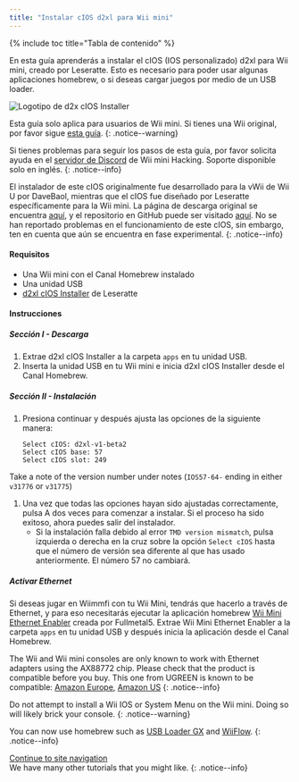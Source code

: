 ```yaml
---
title: "Instalar cIOS d2xl para Wii mini"
---
```


{% include toc title="Tabla de contenido" %}

En esta guía aprenderás a instalar el cIOS (IOS personalizado) d2xl para Wii mini, creado por Leseratte. Esto es necesario para poder usar algunas aplicaciones homebrew, o si deseas cargar juegos por medio de un USB loader.

![Logotipo de d2x cIOS Installer](/images/cios/cIOS.png)

Esta guía solo aplica para usuarios de Wii mini. Si tienes una Wii original, por favor sigue [esta guía](cios).
{: .notice--warning}

Si tienes problemas para seguir los pasos de esta guía, por favor solicita ayuda en el [servidor de Discord](https://discord.gg/6ryxnkS) de Wii mini Hacking. Soporte disponible solo en inglés.
{: .notice--info}

El instalador de este cIOS originalmente fue desarrollado para la vWii de Wii U por DaveBaol, mientras que el cIOS fue diseñado por Leseratte específicamente para la Wii mini. La página de descarga original se encuentra [aquí](https://wii.leseratte10.de/d2xl-cIOS/), y el repositorio en GitHub puede ser visitado [aquí](https://github.com/Leseratte10/d2xl-cios). No se han reportado problemas en el funcionamiento de este cIOS, sin embargo, ten en cuenta que aún se encuentra en fase experimental.
{: .notice--info}

#### Requisitos

* Una Wii mini con el Canal Homebrew instalado
* Una unidad USB
* [d2xl cIOS Installer](/assets/files/d2xl_wii_mini_cIOS_installer_v1_beta2.zip) de Leseratte

#### Instrucciones

##### Sección I - Descarga

1. Extrae d2xl cIOS Installer a la carpeta `apps` en tu unidad USB.
1. Inserta la unidad USB en tu Wii mini e inicia d2xl cIOS Installer desde el Canal Homebrew.

##### Sección II - Instalación

1. Presiona continuar y después ajusta las opciones de la siguiente manera:
    ```
    Select cIOS: d2xl-v1-beta2
    Select cIOS base: 57
    Select cIOS slot: 249
    ```
Take a note of the version number under notes (`IOS57-64-` ending in either `v31776` or `v31775`)
1. Una vez que todas las opciones hayan sido ajustadas correctamente, pulsa A dos veces para comenzar a instalar. Si el proceso ha sido exitoso, ahora puedes salir del instalador.
   - Si la instalación falla debido al error `TMD version mismatch`, pulsa izquierda o derecha en la cruz sobre la opción `Select cIOS` hasta que el número de versión sea diferente al que has usado anteriormente. El número 57 no cambiará.


##### Activar Ethernet
Si deseas jugar en Wiimmfi con tu Wii Mini, tendrás que hacerlo a través de Ethernet, y para eso necesitarás ejecutar la aplicación homebrew [Wii Mini Ethernet Enabler](/assets/files/Wii_Mini_Ethernet_Enable.zip) creada por Fullmetal5. Extrae Wii Mini Ethernet Enabler a la carpeta `apps` en tu unidad USB y después inicia la aplicación desde el Canal Homebrew.

The Wii and Wii mini consoles are only known to work with Ethernet adapters using the AX88772 chip. Please check that the product is compatible before you buy. This one from UGREEN is known to be compatible: [Amazon Europe](https://www.amazon.de/dp/B00MYT481C), [Amazon US](https://www.amazon.com/dp/B08DRKYKMM/)
{: .notice--info}

Do not attempt to install a Wii IOS or System Menu on the Wii mini. Doing so will likely brick your console.
{: .notice--warning}

You can now use homebrew such as [USB Loader GX](usbloadergx) and [WiiFlow](wiiflow).
{: .notice--info}

[Continue to site navigation](site-navigation)<br> We have many other tutorials that you might like.
{: .notice--info}
